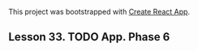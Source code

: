 This project was bootstrapped with [Create React App](https://github.com/facebook/create-react-app).

## Lesson 33. TODO App. Phase 6
